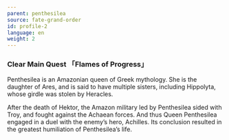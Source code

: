 ```yaml
---
parent: penthesilea
source: fate-grand-order
id: profile-2
language: en
weight: 2
---
```


### Clear Main Quest 「Flames of Progress」

Penthesilea is an Amazonian queen of Greek mythology. She is the daughter of Ares, and is said to have multiple sisters, including Hippolyta, whose girdle was stolen by Heracles.

After the death of Hektor, the Amazon military led by Penthesilea sided with Troy, and fought against the Achaean forces.
And thus Queen Penthesilea engaged in a duel with the enemy’s hero, Achilles. Its conclusion resulted in the greatest humiliation of Penthesilea’s life.
